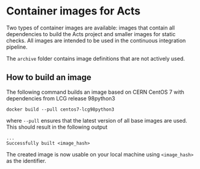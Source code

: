 Container images for Acts
=========================

Two types of container images are available: images that contain all
dependencies to build the Acts project and smaller images for static checks.
All images are intended to be used in the continuous integration pipeline.

The `archive` folder contains image definitions that are not actively used.

How to build an image
---------------------

The following command builds an image based on CERN CentOS 7 with dependencies
from LCG release 98python3

    docker build --pull centos7-lcg98python3

where `--pull` ensures that the latest version of all base images are used.
This should result in the following output

    ...
    Successfully built <image_hash>

The created image is now usable on your local machine using `<image_hash>` as
the identifier.

